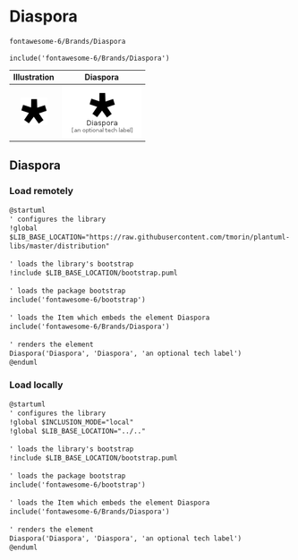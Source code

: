# Diaspora


```text
fontawesome-6/Brands/Diaspora
```

```text
include('fontawesome-6/Brands/Diaspora')
```



| Illustration | Diaspora |
| :---: | :---: |
| ![illustration for Illustration](../../fontawesome-6/Brands/Diaspora.png) | ![illustration for Diaspora](../../fontawesome-6/Brands/Diaspora.Local.png) |




## Diaspora

### Load remotely
```plantuml
@startuml
' configures the library
!global $LIB_BASE_LOCATION="https://raw.githubusercontent.com/tmorin/plantuml-libs/master/distribution"

' loads the library's bootstrap
!include $LIB_BASE_LOCATION/bootstrap.puml

' loads the package bootstrap
include('fontawesome-6/bootstrap')

' loads the Item which embeds the element Diaspora
include('fontawesome-6/Brands/Diaspora')

' renders the element
Diaspora('Diaspora', 'Diaspora', 'an optional tech label')
@enduml
```

### Load locally
```plantuml
@startuml
' configures the library
!global $INCLUSION_MODE="local"
!global $LIB_BASE_LOCATION="../.."

' loads the library's bootstrap
!include $LIB_BASE_LOCATION/bootstrap.puml

' loads the package bootstrap
include('fontawesome-6/bootstrap')

' loads the Item which embeds the element Diaspora
include('fontawesome-6/Brands/Diaspora')

' renders the element
Diaspora('Diaspora', 'Diaspora', 'an optional tech label')
@enduml
```

